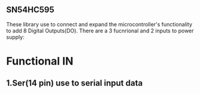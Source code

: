 SN54HC595 
---
These library use to connect and expand the microcontroller's functionality to add 8 Digital Outputs(DO). There are a 3 fucnrional and 2 inputs to power supply:  
# Functional IN  
## 1.Ser(14 pin) use to serial input data  

